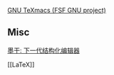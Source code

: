 

[GNU TeXmacs (FSF GNU project)](http://texmacs.org/tmweb/home/welcome.en.html)



## Misc

[墨干: 下一代结构化编辑器](https://gitee.com/XmacsLabs/mogan)

[[LaTeX]]

